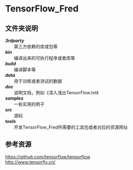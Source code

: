# TensorFlow_Fred
## 文件夹说明
***3rdparty***</br>　　第三方依赖的库或包等</br>
***bin***</br>　　编译出来的可执行程序或者库等</br>
***build***</br>　　编译脚本等</br>
***data***</br>　　用于训练或者测试的数据</br>
***doc***</br>　　说明文档，例如《深入浅出TensorFlow.txt》</br>
***samples***</br>　　一些实用的例子</br>
***src***</br>　　源码</br>
***tools***</br>　　开发TensorFlow_Fred所需要的工具包或者对应的资源网址</br>

## 参考资源
https://github.com/tensorflow/tensorflow</br>
http://www.tensorfly.cn/</br>
